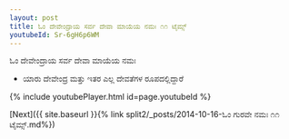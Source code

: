 ```yaml
---
layout: post
title: ಓಂ ದೇವೇಂದ್ರಾಯ ಸರ್ವ ದೇವಾ ಮಾಯೆಯ ನಮಃ ೧೧ ಟೈಮ್ಸ್
youtubeId: Sr-6gH6p6WM
---
```

 
 
 ಓಂ ದೇವೇಂದ್ರಾಯ ಸರ್ವ ದೇವಾ ಮಾಯೆಯ ನಮಃ  
 
 -  ಯಾರು ದೇವೇಂದ್ರ ಮತ್ತು ಇತರ ಎಲ್ಲ ದೇವತೆಗಳ ರೂಪದಲ್ಲಿದ್ದಾರೆ 
 
  
 
  
 
 
 
 
 
 


{% include youtubePlayer.html id=page.youtubeId %}
 
[Next]({{ site.baseurl }}{% link  split2/_posts/2014-10-16-ಓಂ ಗುರವೇ ನಮಃ ೧೧ ಟೈಮ್ಸ್.md%})
 
